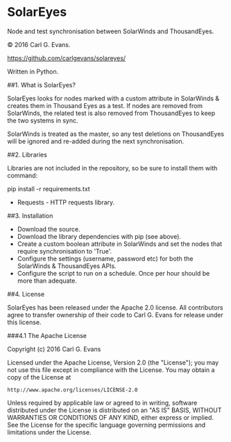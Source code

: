 SolarEyes
==========

Node and test synchronisation between SolarWinds and ThousandEyes.

© 2016 Carl G. Evans.

https://github.com/carlgevans/solareyes/

Written in Python.

##1. What is SolarEyes?

SolarEyes looks for nodes marked with a custom attribute in SolarWinds & creates them in Thousand Eyes as a test. If
nodes are removed from SolarWinds, the related test is also removed from ThousandEyes to keep the two systems in sync.

SolarWinds is treated as the master, so any test deletions on ThousandEyes will be ignored and re-added during the
next synchronisation.

##2. Libraries

Libraries are not included in the repository, so be sure to install them with command:

pip install -r requirements.txt

* Requests - HTTP requests library.

##3. Installation

* Download the source.
* Download the library dependencies with pip (see above).
* Create a custom boolean attribute in SolarWinds and set the nodes that require synchronisation to 'True'.
* Configure the settings (username, password etc) for both the SolarWinds & ThousandEyes APIs.
* Configure the script to run on a schedule. Once per hour should be more than adequate.

##4. License

SolarEyes has been released under the Apache 2.0 license. All contributors agree to transfer ownership of their
code to Carl G. Evans for release under this license.

###4.1 The Apache License

Copyright (c) 2016 Carl G. Evans

Licensed under the Apache License, Version 2.0 (the "License");
you may not use this file except in compliance with the License.
You may obtain a copy of the License at

    http://www.apache.org/licenses/LICENSE-2.0

Unless required by applicable law or agreed to in writing, software
distributed under the License is distributed on an "AS IS" BASIS,
WITHOUT WARRANTIES OR CONDITIONS OF ANY KIND, either express or implied.
See the License for the specific language governing permissions and
limitations under the License.
